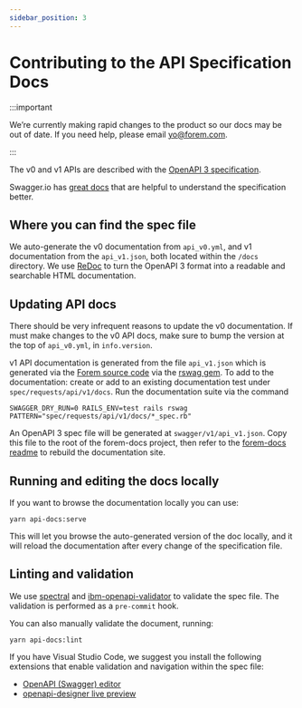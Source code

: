 ```yaml
---
sidebar_position: 3
---
```


# Contributing to the API Specification Docs

:::important

We’re currently making rapid changes to the product so our docs may be out of date. If you need help, please email [yo@forem.com](mailto:yo@forem.com).

:::

The v0 and v1 APIs are described with the [OpenAPI 3 specification](https://spec.openapis.org/oas/v3.0.3).

Swagger.io has
[great docs](https://swagger.io/docs/specification/basic-structure/) that are
helpful to understand the specification better.

## Where you can find the spec file

We auto-generate the v0 documentation from `api_v0.yml`, and v1 documentation from the `api_v1.json`, both 
located within the `/docs` directory. We use [ReDoc](https://github.com/Redocly/redoc) to turn the OpenAPI
3 format into a readable and searchable HTML documentation.

## Updating API docs

There should be very infrequent reasons to update the v0 documentation. If must make changes to the v0 API docs, 
make sure to bump the version at the top of `api_v0.yml`, in `info.version`.

v1 API documentation is generated from the file `api_v1.json` which is generated via the [Forem source code](https://github.com/forem/forem) via the [rswag gem](https://github.com/rswag/rswag). To add to the documentation: create or add to an existing
documentation test under `spec/requests/api/v1/docs`. Run the documentation suite via the command

```shell
SWAGGER_DRY_RUN=0 RAILS_ENV=test rails rswag PATTERN="spec/requests/api/v1/docs/*_spec.rb"
```

 An OpenAPI 3 spec file will be generated at `swagger/v1/api_v1.json`. Copy this file to the root of the forem-docs project, then refer to the 
[forem-docs readme](https://github.com/forem/forem-docs/blob/main/README.md) to rebuild the documentation site.

## Running and editing the docs locally

If you want to browse the documentation locally you can use:

```shell
yarn api-docs:serve
```

This will let you browse the auto-generated version of the doc locally, and it
will reload the documentation after every change of the specification file.

## Linting and validation

We use [spectral](https://github.com/stoplightio/spectral) and
[ibm-openapi-validator](https://github.com/IBM/openapi-validator) to validate
the spec file. The validation is performed as a `pre-commit` hook.

You can also manually validate the document, running:

```shell
yarn api-docs:lint
```

If you have Visual Studio Code, we suggest you install the following extensions
that enable validation and navigation within the spec file:

- [OpenAPI (Swagger) editor](https://marketplace.visualstudio.com/items?itemName=42Crunch.vscode-openapi)
- [openapi-designer live preview](https://marketplace.visualstudio.com/items?itemName=philosowaffle.openapi-designer)

